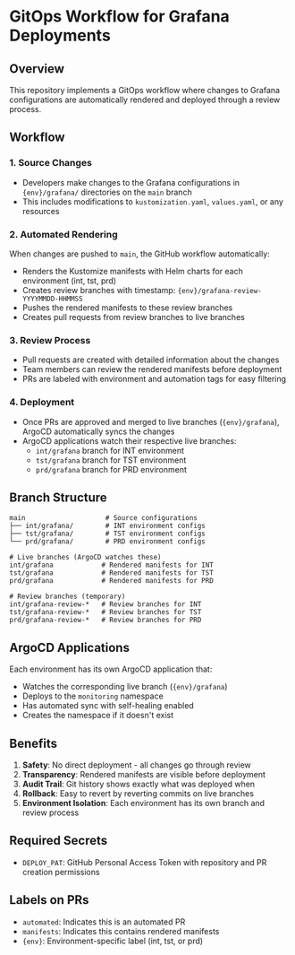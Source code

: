 # GitOps Workflow for Grafana Deployments

## Overview

This repository implements a GitOps workflow where changes to Grafana configurations are automatically rendered and deployed through a review process.

## Workflow

### 1. Source Changes
- Developers make changes to the Grafana configurations in `{env}/grafana/` directories on the `main` branch
- This includes modifications to `kustomization.yaml`, `values.yaml`, or any resources

### 2. Automated Rendering
When changes are pushed to `main`, the GitHub workflow automatically:
- Renders the Kustomize manifests with Helm charts for each environment (int, tst, prd)
- Creates review branches with timestamp: `{env}/grafana-review-YYYYMMDD-HHMMSS`
- Pushes the rendered manifests to these review branches
- Creates pull requests from review branches to live branches

### 3. Review Process
- Pull requests are created with detailed information about the changes
- Team members can review the rendered manifests before deployment
- PRs are labeled with environment and automation tags for easy filtering

### 4. Deployment
- Once PRs are approved and merged to live branches (`{env}/grafana`), ArgoCD automatically syncs the changes
- ArgoCD applications watch their respective live branches:
  - `int/grafana` branch for INT environment
  - `tst/grafana` branch for TST environment  
  - `prd/grafana` branch for PRD environment

## Branch Structure

```
main                    # Source configurations
├── int/grafana/        # INT environment configs
├── tst/grafana/        # TST environment configs
└── prd/grafana/        # PRD environment configs

# Live branches (ArgoCD watches these)
int/grafana            # Rendered manifests for INT
tst/grafana            # Rendered manifests for TST  
prd/grafana            # Rendered manifests for PRD

# Review branches (temporary)
int/grafana-review-*   # Review branches for INT
tst/grafana-review-*   # Review branches for TST
prd/grafana-review-*   # Review branches for PRD
```

## ArgoCD Applications

Each environment has its own ArgoCD application that:
- Watches the corresponding live branch (`{env}/grafana`)
- Deploys to the `monitoring` namespace
- Has automated sync with self-healing enabled
- Creates the namespace if it doesn't exist

## Benefits

1. **Safety**: No direct deployment - all changes go through review
2. **Transparency**: Rendered manifests are visible before deployment
3. **Audit Trail**: Git history shows exactly what was deployed when
4. **Rollback**: Easy to revert by reverting commits on live branches
5. **Environment Isolation**: Each environment has its own branch and review process

## Required Secrets

- `DEPLOY_PAT`: GitHub Personal Access Token with repository and PR creation permissions

## Labels on PRs

- `automated`: Indicates this is an automated PR
- `manifests`: Indicates this contains rendered manifests
- `{env}`: Environment-specific label (int, tst, or prd)
